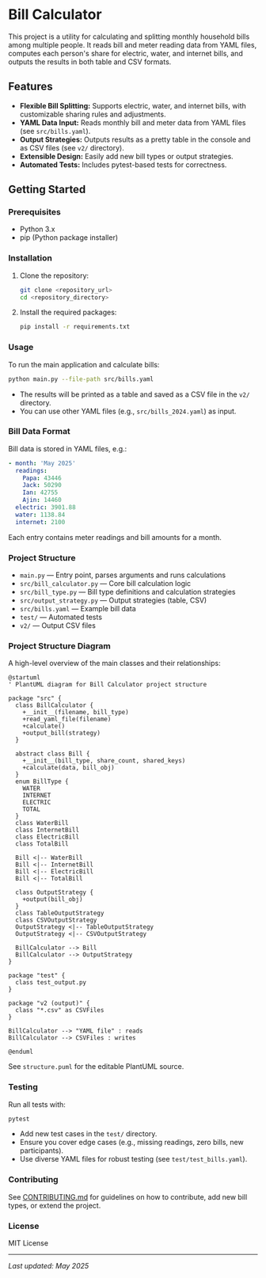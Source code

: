 # Bill Calculator

This project is a utility for calculating and splitting monthly household bills among multiple people. It reads bill and meter reading data from YAML files, computes each person's share for electric, water, and internet bills, and outputs the results in both table and CSV formats.

## Features
- **Flexible Bill Splitting:** Supports electric, water, and internet bills, with customizable sharing rules and adjustments.
- **YAML Data Input:** Reads monthly bill and meter data from YAML files (see `src/bills.yaml`).
- **Output Strategies:** Outputs results as a pretty table in the console and as CSV files (see `v2/` directory).
- **Extensible Design:** Easily add new bill types or output strategies.
- **Automated Tests:** Includes pytest-based tests for correctness.

## Getting Started

### Prerequisites
- Python 3.x
- pip (Python package installer)

### Installation
1. Clone the repository:
    ```sh
    git clone <repository_url>
    cd <repository_directory>
    ```
2. Install the required packages:
    ```sh
    pip install -r requirements.txt
    ```

### Usage
To run the main application and calculate bills:
```sh
python main.py --file-path src/bills.yaml
```
- The results will be printed as a table and saved as a CSV file in the `v2/` directory.
- You can use other YAML files (e.g., `src/bills_2024.yaml`) as input.

### Bill Data Format
Bill data is stored in YAML files, e.g.:
```yaml
- month: 'May 2025'
  readings:
    Papa: 43446
    Jack: 50290
    Ian: 42755
    Ajin: 14460
  electric: 3901.88
  water: 1138.84
  internet: 2100
```
Each entry contains meter readings and bill amounts for a month.

### Project Structure
- `main.py` — Entry point, parses arguments and runs calculations
- `src/bill_calculator.py` — Core bill calculation logic
- `src/bill_type.py` — Bill type definitions and calculation strategies
- `src/output_strategy.py` — Output strategies (table, CSV)
- `src/bills.yaml` — Example bill data
- `test/` — Automated tests
- `v2/` — Output CSV files

### Project Structure Diagram
A high-level overview of the main classes and their relationships:

```plantuml
@startuml
' PlantUML diagram for Bill Calculator project structure

package "src" {
  class BillCalculator {
    +__init__(filename, bill_type)
    +read_yaml_file(filename)
    +calculate()
    +output_bill(strategy)
  }

  abstract class Bill {
    +__init__(bill_type, share_count, shared_keys)
    +calculate(data, bill_obj)
  }
  enum BillType {
    WATER
    INTERNET
    ELECTRIC
    TOTAL
  }
  class WaterBill
  class InternetBill
  class ElectricBill
  class TotalBill

  Bill <|-- WaterBill
  Bill <|-- InternetBill
  Bill <|-- ElectricBill
  Bill <|-- TotalBill

  class OutputStrategy {
    +output(bill_obj)
  }
  class TableOutputStrategy
  class CSVOutputStrategy
  OutputStrategy <|-- TableOutputStrategy
  OutputStrategy <|-- CSVOutputStrategy

  BillCalculator --> Bill
  BillCalculator --> OutputStrategy
}

package "test" {
  class test_output.py
}

package "v2 (output)" {
  class "*.csv" as CSVFiles
}

BillCalculator --> "YAML file" : reads
BillCalculator --> CSVFiles : writes

@enduml
```

See `structure.puml` for the editable PlantUML source.

### Testing
Run all tests with:
```sh
pytest
```
- Add new test cases in the `test/` directory.
- Ensure you cover edge cases (e.g., missing readings, zero bills, new participants).
- Use diverse YAML files for robust testing (see `test/test_bills.yaml`).

### Contributing
See [CONTRIBUTING.md](CONTRIBUTING.md) for guidelines on how to contribute, add new bill types, or extend the project.

### License
MIT License

---
*Last updated: May 2025*